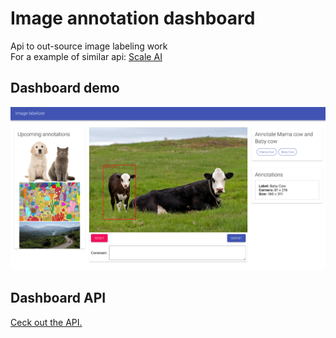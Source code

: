 # Image annotation dashboard
Api to out-source image labeling work <br/>
For a example of similar api: [Scale AI](https://scale.com/)

## Dashboard demo
![demo](screens/demo.png)

## Dashboard API
[Ceck out the API.](https://github.com/younesZdDz/image-labelizer-api)